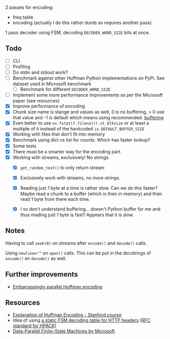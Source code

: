 2 passes for encoding:
- freq table
- encoding (actually I do this rather dumb so requires another pass)

1 pass decoder using FSM, decoding `DECODER_WORD_SIZE` bits at once.


## Todo

- [ ] CLI
- [ ] Profiling
- [ ] Do stdin and stdout work?
- [ ] Benchmark against other Huffman Python implementations on PyPi. See dataset used in Microsoft
  benchmark
    - [ ] Benchmark for different `DECODER_WORD_SIZE`
- [ ] Implement some more performance improvements as per the Microsoft paper (see resources)
- [x] Improve performance of encoding
- [x] Chunk size name is stange and values as well, 0 is no buffering, > 0 use that value and -1 is
  default which means using recommended.
  [buffering](https://github.com/python/cpython/blob/b652d40f1c88fcd8595cd401513f6b7f8e499471/Lib/_pyio.py#L123)
- [x] Even better to use `os.fstat(f.fileno()).st_blksize` or at least a multiple of it instead of
  the hardcoded `io.DEFAULT_BUFFER_SIZE`
- [x] Working with files that don't fit into memory
- [x] Benchmark using dict vs list for counts. Which has faster lookup?
- [x] Some tests
- [x] There must be a smarter way for the encoding part.
- [x] Working with streams, exclusively! No strings.
    - [x] `get_random_text()` to only return stream
    - [x] Exclusively work with streams, no more strings.
    - [x] Reading just 1 byte at a time is rather slow. Can we do this faster? Maybe read a chunk to
      a buffer (which is then in memory) and then read 1 byte from there each time.
    - [x] I so don't understand buffering... doesn't Python buffer for me and thus reading just 1
      byte is fast? Appears that it is slow.


## Notes

Having to call `seek(0)` on streams after `encode()` and `decode()` calls.

Using `newline=""` on `open()` calls. This can be put in the docstrings of `encode()` en `decode()`
as well.

## Further improvements

- [Embarrassingly parallel Huffman encoding](http://www.ittc.ku.edu/~jsv/Papers/HoV95.pdcfull.pdf)

## Resources

-   [Explanation of Huffman Encoding - Stanford course](https://web.stanford.edu/class/archive/cs/cs106b/cs106b.1126/handouts/220%20Huffman%20Encoding.pdf)
-   Idea of using [a static FSM decoding table for HTTP headers](https://github.com/python-hyper/hpack/blob/master/src/hpack/huffman_table.py) ([RFC standard for HPACK](https://www.rfc-editor.org/rfc/rfc7541#appendix-B))
- [Data-Parallel Finite-State Machines by Microsoft](https://www.microsoft.com/en-us/research/wp-content/uploads/2016/02/asplos302-mytkowicz.pdf)
